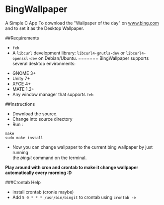BingWallpaper
=============

A Simple C App To download the "Wallpaper of the day" on www.bing.com and
to set it as the Desktop Wallpaper.

##Requirements
* `feh`
* A `libcurl` development library: `libcurl4-gnutls-dev` or `libcurl4-openssl-dev` on Debian/Ubuntu.
=======
BingWallpaper supports several desktop environments:
- GNOME 3+
- Unity 7+
- XFCE 4+
- MATE 1.2+
- Any window manager that supports `feh`

##Instructions

* Download the source.  
* Change into source directory  
* Run :   
```
make
sudo make install
```
* Now you can change wallpaper to the current bing wallpaper by just running   
the _bingit_ command on the terminal.  

__Play around with cron and crontab to make it change wallpaper automatically every morning :D__

###Crontab Help

* install crontab (cronie maybe)
* Add `5 0 * * * /usr/bin/bingit` to crontab using `crontab -e`
